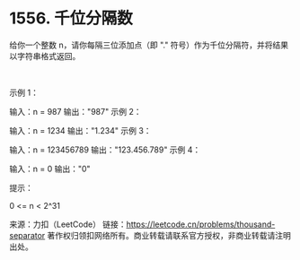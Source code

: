 # 1556. 千位分隔数

给你一个整数 n，请你每隔三位添加点（即 "." 符号）作为千位分隔符，并将结果以字符串格式返回。

 

示例 1：

输入：n = 987
输出："987"
示例 2：

输入：n = 1234
输出："1.234"
示例 3：

输入：n = 123456789
输出："123.456.789"
示例 4：

输入：n = 0
输出："0"
 

提示：

0 <= n < 2^31

来源：力扣（LeetCode）
链接：https://leetcode.cn/problems/thousand-separator
著作权归领扣网络所有。商业转载请联系官方授权，非商业转载请注明出处。